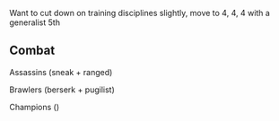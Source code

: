 Want to cut down on training disciplines slightly, move to 4, 4, 4 with a generalist 5th

## Combat

Assassins (sneak + ranged)

Brawlers (berserk + pugilist)

Champions ()


